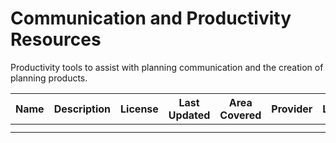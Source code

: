 # Communication and Productivity Resources
Productivity tools to assist with planning communication and the creation of planning products. 

| Name 	| Description 	| License 	| Last Updated 	| Area Covered 	| Provider	| Links 	|
|------	|-------------	|---------	|:------------:	|--------------	|------	|-------	|
|      	|             	|         	|              	|              	|      	|       	|
|      	|             	|         	|              	|              	|      	|       	|